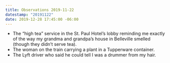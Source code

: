 ```yaml
---
title: Observations 2019-11-22
datestamp: "20191122"
date: 2019-12-28 17:45:00 -06:00
---
```


- The “high tea” service in the St. Paul Hotel’s lobby reminding me exactly of the way my grandma and grandpa’s house in Belleville smelled (though they didn’t serve tea).
- The woman on the train carrying a plant in a Tupperware container.
- The Lyft driver who said he could tell I was a drummer from my hair.
